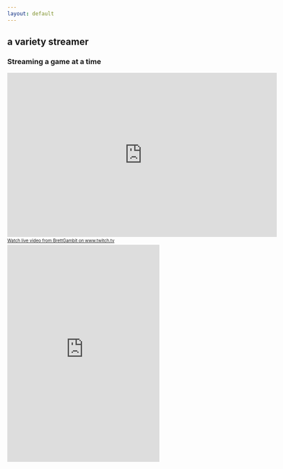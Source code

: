```yaml
---
layout: default
---
```


## a variety streamer 

<a href="https://www.twitch.tv/brettgambit">
<i class="fa fa-twitch fa-3x fa-pull-left fa-border"></i>
</a>

<a href="https://www.instagram.com/brettgambit/">
<i class="fa fa-instagram fa-3x fa-pull-left fa-border"></i>

<a href="https://www.instagram.com/brettgambit/">
<i class="fa fa-twitter fa-3x fa-pull-left fa-border"></i>
</a>



### Streaming a game at a time

<iframe src="https://player.twitch.tv/?channel=brettgambit" frameborder="0" allowfullscreen="true" scrolling="no" height="378" width="620"></iframe><a href="https://www.twitch.tv/brettgambit?tt_content=text_link&tt_medium=live_embed" style="padding:2px 0px 4px; display:block; width:345px; font-weight:normal; font-size:10px; text-decoration:underline;">Watch live video from BrettGambit on www.twitch.tv</a>


<iframe src="https://www.twitch.tv/embed/brettgambit/chat" frameborder="0" scrolling="no" height="500" width="350"></iframe>
